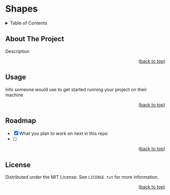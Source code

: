 <h1> Shapes</h1>

<details>
  <summary>Table of Contents</summary>
  <ol>
    <li>
      <a href="#about-the-project">About The Project</a>
    </li>
    <li><a href="#usage">Usage</a></li>
    <li><a href="#roadmap">Roadmap</a></li>
    <li><a href="#license">License</a></li>
  </ol>
</details>


<!-- ABOUT THE PROJECT -->
## About The Project

Description

<p align="right">(<a href="#top">back to top</a>)</p>



<!-- USAGE EXAMPLES -->
## Usage

Info someone would use to get started running your project on their machine

<p align="right">(<a href="#top">back to top</a>)</p>



<!-- ROADMAP -->
## Roadmap

- [X] What you plan to work on next in this repo
- [ ] 


<p align="right">(<a href="#top">back to top</a>)</p>



<!-- LICENSE -->
## License

Distributed under the MIT License. See `LICENSE.txt` for more information.

<p align="right">(<a href="#top">back to top</a>)</p>
